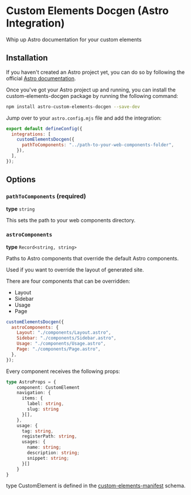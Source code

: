 # Custom Elements Docgen (Astro Integration)

Whip up Astro documentation for your custom elements

## Installation

If you haven't created an Astro project yet, you can do so by following the official [Astro documentation](https://docs.astro.build/en/install/auto/).

Once you've got your Astro project up and running, you can install the custom-elements-docgen package by running the following command:

```bash
npm install astro-custom-elements-docgen --save-dev
```

Jump over to your `astro.config.mjs` file and add the integration:

```javascript
export default defineConfig({
  integrations: [
    customElementsDocgen({
      pathToComponents: "../path-to-your-web-components-folder",
    }),
  ],
});
```

## Options

### `pathToComponents` (required)

**type** `string`

This sets the path to your web components directory.

### `astroComponents`

**type** `Record<string, string>`

Paths to Astro components that override the default Astro components.

Used if you want to override the layout of generated site.

There are four components that can be overridden:

- Layout
- Sidebar
- Usage
- Page

```javascript
customElementsDocgen({
  astroComponents: {
    Layout: "./components/Layout.astro",
    Sidebar: "./components/Sidebar.astro",
    Usage: "./components/Usage.astro",
    Page: "./components/Page.astro",
  },
});
```

Every component receives the following props:

```typescript
type AstroProps = {
    component: CustomElement
    navigation: {
      items: {
        label: string,
        slug: string
      }[],
    },
    usage: {
      tag: string,
      registerPath: string,
      usages: {
        name: string;
        description: string;
        snippet: string;
      }[]
    }
}
```

type CustomElement is defined in the [custom-elements-manifest](https://github.com/webcomponents/custom-elements-manifest?tab=readme-ov-file) schema.
